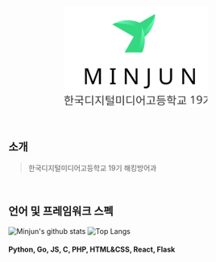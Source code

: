 <p align="center">
  <img src="profile.svg" height="200px">
</p>

<br>

## 소개
> 한국디지털미디어고등학교 19기 해킹방어과

<br>

## 언어 및 프레임워크 스펙

![Minjun's github stats](https://github-readme-stats.vercel.app/api?username=JominJun&theme=vue&show_icons=true)
![Top Langs](https://github-readme-stats.vercel.app/api/top-langs/?username=JominJun&layout=compact&langs_count=8&theme=vue&hide=)

#### Python, Go, JS, C, PHP, HTML&CSS, React, Flask
